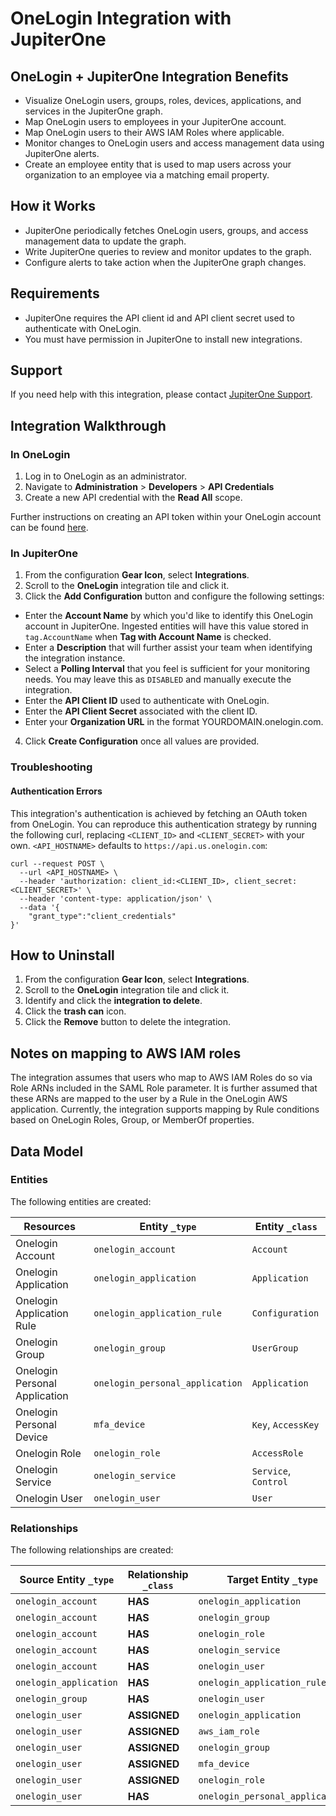 # OneLogin Integration with JupiterOne

## OneLogin + JupiterOne Integration Benefits

*   Visualize OneLogin users, groups, roles, devices, applications, and services
    in the JupiterOne graph.
*   Map OneLogin users to employees in your JupiterOne account.
*   Map OneLogin users to their AWS IAM Roles where applicable.
*   Monitor changes to OneLogin users and access management data using JupiterOne
    alerts.
*   Create an employee entity that is used to map users across your organization
    to an employee via a matching email property.

## How it Works

*   JupiterOne periodically fetches OneLogin users, groups, and access management
    data to update the graph.
*   Write JupiterOne queries to review and monitor updates to the graph.
*   Configure alerts to take action when the JupiterOne graph changes.

## Requirements

*   JupiterOne requires the API client id and API client secret used to
    authenticate with OneLogin.
*   You must have permission in JupiterOne to install new integrations.

## Support

If you need help with this integration, please contact
[JupiterOne Support](https://support.jupiterone.io).

## Integration Walkthrough

### In OneLogin

1.  Log in to OneLogin as an administrator.
2.  Navigate to **Administration** > **Developers** > **API Credentials**
3.  Create a new API credential with the **Read All** scope.

Further instructions on creating an API token within your OneLogin account can
be found [here][1].

### In JupiterOne

1.  From the configuration **Gear Icon**, select **Integrations**.
2.  Scroll to the **OneLogin** integration tile and click it.
3.  Click the **Add Configuration** button and configure the following settings:

*   Enter the **Account Name** by which you'd like to identify this OneLogin
    account in JupiterOne. Ingested entities will have this value stored in
    `tag.AccountName` when **Tag with Account Name** is checked.
*   Enter a **Description** that will further assist your team when identifying
    the integration instance.
*   Select a **Polling Interval** that you feel is sufficient for your monitoring
    needs. You may leave this as `DISABLED` and manually execute the integration.
*   Enter the **API Client ID** used to authenticate with OneLogin.
*   Enter the **API Client Secret** associated with the client ID.
*   Enter your **Organization URL** in the format YOURDOMAIN.onelogin.com.

4.  Click **Create Configuration** once all values are provided.

### Troubleshooting

#### Authentication Errors

This integration's authentication is achieved by fetching an OAuth token from
OneLogin. You can reproduce this authentication strategy by running the
following curl, replacing `<CLIENT_ID>` and `<CLIENT_SECRET>` with your own.
`<API_HOSTNAME>` defaults to `https://api.us.onelogin.com`:

    curl --request POST \
      --url <API_HOSTNAME> \
      --header 'authorization: client_id:<CLIENT_ID>, client_secret:<CLIENT_SECRET>' \
      --header 'content-type: application/json' \
      --data '{
    	"grant_type":"client_credentials"
    }'

## How to Uninstall

1.  From the configuration **Gear Icon**, select **Integrations**.
2.  Scroll to the **OneLogin** integration tile and click it.
3.  Identify and click the **integration to delete**.
4.  Click the **trash can** icon.
5.  Click the **Remove** button to delete the integration.

## Notes on mapping to AWS IAM roles

The integration assumes that users who map to AWS IAM Roles do so via Role ARNs
included in the SAML Role parameter. It is further assumed that these ARNs are
mapped to the user by a Rule in the OneLogin AWS application. Currently, the
integration supports mapping by Rule conditions based on OneLogin Roles, Group,
or MemberOf properties.

[1]: https://developers.onelogin.com/api-docs/1/getting-started/working-with-api-credentials

<!-- {J1_DOCUMENTATION_MARKER_START} -->

<!--
********************************************************************************
NOTE: ALL OF THE FOLLOWING DOCUMENTATION IS GENERATED USING THE
"j1-integration document" COMMAND. DO NOT EDIT BY HAND! PLEASE SEE THE DEVELOPER
DOCUMENTATION FOR USAGE INFORMATION:

https://github.com/JupiterOne/sdk/blob/main/docs/integrations/development.md
********************************************************************************
-->

## Data Model

### Entities

The following entities are created:

| Resources                     | Entity `_type`                  | Entity `_class`      |
| ----------------------------- | ------------------------------- | -------------------- |
| Onelogin Account              | `onelogin_account`              | `Account`            |
| Onelogin Application          | `onelogin_application`          | `Application`        |
| Onelogin Application Rule     | `onelogin_application_rule`     | `Configuration`      |
| Onelogin Group                | `onelogin_group`                | `UserGroup`          |
| Onelogin Personal Application | `onelogin_personal_application` | `Application`        |
| Onelogin Personal Device      | `mfa_device`                    | `Key`, `AccessKey`   |
| Onelogin Role                 | `onelogin_role`                 | `AccessRole`         |
| Onelogin Service              | `onelogin_service`              | `Service`, `Control` |
| Onelogin User                 | `onelogin_user`                 | `User`               |

### Relationships

The following relationships are created:

| Source Entity `_type`  | Relationship `_class` | Target Entity `_type`           |
| ---------------------- | --------------------- | ------------------------------- |
| `onelogin_account`     | **HAS**               | `onelogin_application`          |
| `onelogin_account`     | **HAS**               | `onelogin_group`                |
| `onelogin_account`     | **HAS**               | `onelogin_role`                 |
| `onelogin_account`     | **HAS**               | `onelogin_service`              |
| `onelogin_account`     | **HAS**               | `onelogin_user`                 |
| `onelogin_application` | **HAS**               | `onelogin_application_rule`     |
| `onelogin_group`       | **HAS**               | `onelogin_user`                 |
| `onelogin_user`        | **ASSIGNED**          | `onelogin_application`          |
| `onelogin_user`        | **ASSIGNED**          | `aws_iam_role`                  |
| `onelogin_user`        | **ASSIGNED**          | `onelogin_group`                |
| `onelogin_user`        | **ASSIGNED**          | `mfa_device`                    |
| `onelogin_user`        | **ASSIGNED**          | `onelogin_role`                 |
| `onelogin_user`        | **HAS**               | `onelogin_personal_application` |

<!--
********************************************************************************
END OF GENERATED DOCUMENTATION AFTER BELOW MARKER
********************************************************************************
-->

<!-- {J1_DOCUMENTATION_MARKER_END} -->
 
<!--  jupiterOneDocVersion=2-2-15 -->